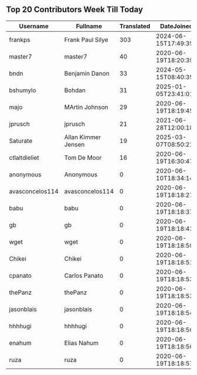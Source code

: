 ## Top 20 Contributors Week Till Today ##
|Username|Fullname|Translated|DateJoined|Language|
|--------|--------|----------|----------|-------|
|frankps|Frank Paul Silye|303|2024-06-15T17:49:35.|nb_NO|
|master7|master7|40|2020-06-19T18:20:39.|pl|
|bndn|Benjamin Danon|33|2024-05-15T08:40:35.|fr|
|bshumylo|Bohdan|31|2025-01-05T23:41:01.|uk|
|majo|MArtin Johnson|29|2020-06-19T18:19:45Z|sv|
|jprusch|jprusch|21|2021-06-28T12:00:18.|de|
|Saturate|Allan Kimmer Jensen|19|2025-03-07T08:50:21.|da|
|ctlaltdieliet|Tom De Moor|16|2020-06-19T16:30:47Z|nl|
|anonymous|Anonymous|0|2020-06-10T18:34:14.||
|avasconcelos114|avasconcelos114|0|2020-06-19T18:18:27Z||
|babu|babu|0|2020-06-19T18:18:37.||
|gb|gb|0|2020-06-19T18:18:43.||
|wget|wget|0|2020-06-19T18:18:50Z|ro|
|Chikei|Chikei|0|2020-06-19T18:18:51Z|zh_Hant|
|cpanato|Carlos Panato|0|2020-06-19T18:18:53Z||
|thePanz|thePanz|0|2020-06-19T18:18:53Z||
|jasonblais|jasonblais|0|2020-06-19T18:18:54Z||
|hhhhugi|hhhhugi|0|2020-06-19T18:18:56.||
|enahum|Elias  Nahum|0|2020-06-19T18:18:56Z|es|
|ruza|ruza|0|2020-06-19T18:18:57.||
